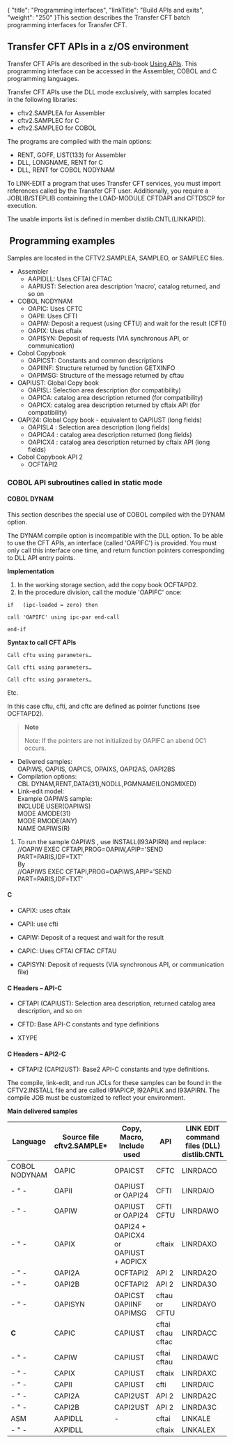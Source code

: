 {
    "title": "Programming interfaces",
    "linkTitle": "Build APIs and exits",
    "weight": "250"
}This section describes the Transfer CFT batch programming interfaces for Transfer CFT.

Transfer CFT APIs in a z/OS environment
---------------------------------------

Transfer CFT APIs are described in the sub-book [Using APIs](../../using_apis). This programming interface can be accessed in the Assembler, COBOL and C programming languages.

Transfer CFT APIs use the DLL mode exclusively, with samples located in the following libraries:

- cftv2.SAMPLEA for Assembler
- cftv2.SAMPLEC for C
- cftv2.SAMPLEO for COBOL

The programs are compiled with the main options:

- RENT, GOFF, LIST(133) for Assembler
- DLL, LONGNAME, RENT for C
- DLL, RENT for COBOL NODYNAM

To LINK-EDIT a program that uses Transfer CFT services, you must import references called by the Transfer CFT user. Additionally, you require a JOBLIB/STEPLIB containing the LOAD-MODULE CFTDAPI and CFTDSCP for execution.

The usable imports list is defined in member distlib.CNTL(LINKAPID).

 Programming examples
---------------------

Samples are located in the CFTV2.SAMPLEA, SAMPLEO, or SAMPLEC files.

- Assembler
    -   AAPIDLL: Uses CFTAI CFTAC
    -   AAPIUST: Selection area description ’macro’, catalog returned, and so on
- COBOL NODYNAM
    -   OAPIC: Uses CFTC
    -   OAPII: Uses CFTI
    -   OAPIW: Deposit a request (using CFTU) and wait for the result (CFTI)
    -   OAPIX: Uses cftaix
    -   OAPISYN: Deposit of requests (VIA synchronous API, or communication)
- Cobol Copybook
    -   OAPICST: Constants and common descriptions
    -   OAPIINF: Structure returned by function GETXINFO
    -   OAPIMSG: Structure of the message returned by cftau
- OAPIUST: Global Copy book
    -   OAPISL: Selection area description (for compatibility)
    -   OAPICA: catalog area description returned (for compatibility)
    -   OAPICX: catalog area description returned by cftaix API (for compatibility)
- OAPI24: Global Copy book - equivalent to OAPIUST (long fields)
    -   OAPISL4 : Selection area description (long fields)
    -   OAPICA4 : catalog area description returned (long fields)
    -   OAPICX4 : catalog area description returned by cftaix API (long fields)
- Cobol Copybook API 2
    -   OCFTAPI2

### COBOL API subroutines called in static mode

#### COBOL DYNAM

This section describes the special use of COBOL compiled with the DYNAM option.

The DYNAM compile option is incompatible with the DLL option. To be able to use the CFT APIs, an interface (called 'OAPIFC') is provided. You must only call this interface one time, and return function pointers corresponding to DLL API entry points.

****Implementation****

1. In the working storage section, add the copy book OCFTAPD2.
1. In the procedure division, call the module 'OAPIFC' once:

`if   (ipc-loaded = zero) then`

`call 'OAPIFC' using ipc-par end-call`

`end-if`

****Syntax to call CFT APIs****

`Call cftu using parameters…`

`Call cfti using parameters…`

`Call cftc using parameters…`

Etc.

In this case cftu, cfti, and cftc are defined as pointer functions (see OCFTAPD2).

> **Note**
>
> Note: If the pointers are not initialized by OAPIFC an abend 0C1 occurs.

- Delivered samples:  
    OAPIWS, OAPIIS, OAPICS, OPAIXS, OAPI2AS, OAPI2BS
- Compilation options:  
    CBL DYNAM,RENT,DATA(31),NODLL,PGMNAME(LONGMIXED)
- Link-edit model:  
    Example OAPIWS sample:  
    INCLUDE USER(OAPIWS)  
    MODE AMODE(31)  
    MODE RMODE(ANY)  
    NAME OAPIWS(R)

1. To run the sample OAPIWS , use INSTALL(I93APIRN) and replace:  
    //OAPIW EXEC CFTAPI,PROG=OAPIW,APIP='SEND PART=PARIS,IDF=TXT'  
    By  
    //OAPIWS EXEC CFTAPI,PROG=OAPIWS,APIP='SEND PART=PARIS,IDF=TXT'

#### C

- CAPIX: uses cftaix

<!-- -->

- CAPII: use cfti

<!-- -->

- CAPIW: Deposit of a request and wait for the result

<!-- -->

- CAPIC: Uses CFTAI CFTAC CFTAU

<!-- -->

- CAPISYN: Deposit of requests (VIA synchronous API, or communication file)

#### C Headers – API-C

- CFTAPI (CAPIUST): Selection area description, returned catalog area description, and so on

<!-- -->

- CFTD: Base API-C constants and type definitions 

<!-- -->

- XTYPE

#### C Headers – API2-C

- CFTAPI2 (CAPI2UST): Base2 API-C constants and type definitions.

The compile, link-edit, and run JCLs for these samples can be found in the CFTV2.INSTALL file and are called I91APICP, I92APILK and I93APIRN. The compile JOB must be customized to reflect your environment.

**Main delivered samples**


| Language  | Source file<br/> cftv2.SAMPLE* | Copy,<br/> Macro,<br/> Include used | API  | LINK EDIT command files (DLL) distlib.CNTL  | Load module  |
| --- | --- | --- | --- | --- | --- |
| COBOL NODYNAM  | OAPIC | OPAICST | CFTC | LINRDACO | OPAIC |
| - &quot; -  | OAPII | OAPIUST or OAPI24 | CFTI | LINRDAIO | OAPII |
| - &quot; -  | OAPIW | OAPIUST or OAPI24 | CFTI<br/> CFTU | LINRDAWO | OAPIW |
| - &quot; -  | OAPIX | OAPI24 + OAPICX4 or<br/> OAPIUST + AOPICX | cftaix | LINRDAXO | OAPIX |
| - &quot; -  | OAPI2A | OCFTAPI2 | API 2 | LINRDA2O | OAPI2A |
| - &quot; -  | OAPI2B | OCFTAPI2 | API 2 | LINRDA3O | OAPI2B |
| - &quot; -  | OAPISYN  | OAPICST OAPIINF OAPIMSG  | cftau or CFTU  | LINRDAYO  | OAPISYN  |
| **C** | CAPIC | CAPIUST | cftai<br/> cftau<br/> cftac | LINRDACC | CAPIC |
| - &quot; -  | CAPIW | CAPIUST | cftai<br/> cftau | LINRDAWC | CAPIW |
| - &quot; -  | CAPIX | CAPIUST | cftaix | LINRDAXC | CAPIX |
| - &quot; -  | CAPII | CAPIUST | cfti | LINRDAIC | CAPII |
| - &quot; -  | CAPI2A | CAPI2UST | API 2 | LINRDA2C | CAPI2A |
| - &quot; -  | CAPI2B | CAPI2UST | API 2 | LINRDA3C | CAPI2B |
| ASM  | AAPIDLL | - | cftai | LINKALE | AAPIDLL |
| - &quot; -  | AXPIDLL  |   | cftaix  | LINKALEX  | AXPIDLL  |

